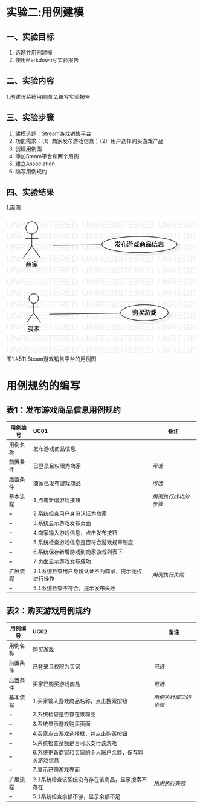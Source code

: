 # 实验二:用例建模

## 一、实验目标

1.  选题并用例建模
2.  使用Markdown写实验报告

## 二、实验内容

1.创建该系统用例图
2.编写实验报告

## 三、实验步骤

1.  建模选题：Stream游戏销售平台
2.  功能需求：（1）商家发布游戏信息；（2）用户选择购买游戏产品
3.  创建用例图
4.  添加Steam平台和两个用例
5.  建立Association
6.  编写用例规约

## 四、实验结果

1.画图

![用例图](./lab2_UsecaseDiagram.jpg)  
图1.#511 Steam游戏销售平台的用例图

# 用例规约的编写

## 表1：发布游戏商品信息用例规约  

用例编号  | UC01 | 备注  
-|:-|-  
用例名称  | 发布游戏商品信息 |   
前置条件  | 已登录且权限为商家 | *可选*   
后置条件  | 商家已发布游戏商品 | *可选*   
基本流程  | 1.点击新增游戏按钮  |*用例执行成功的步骤*    
~| 2.系统检查用户身份认证为商家  |   
~| 3.系统显示游戏发布页面   |   
~| 4.商家输入游戏信息，点击发布按钮   |   
~| 5.系统检查游戏信息是否符合游戏规章制度   |  
~| 6.系统保存新增游戏到商家游戏列表下   |  
~| 7.页面显示游戏发布成功   |    
扩展流程  | 2.1系统检查用户身份认证不为商家，提示无权进行操作   |*用例执行失败*    
~| 5.1系统检查不符合，提示发布失败   |  



## 表2：购买游戏用例规约  

用例编号  | UC02 | 备注  
-|:-|-  
用例名称  | 购买游戏  |   
前置条件  | 已登录且权限为买家    | *可选*   
后置条件  | 买家已购买游戏商品     | *可选*   
基本流程  | 1.买家输入游戏商品名称，点击搜索按钮  |*用例执行成功的步骤*    
~| 2.系统检查是否存在该商品   |  
~| 3.系统显示游戏购买页面  |   
~| 4.买家点击游戏选择框，并点击购买按钮   |   
~| 5.系统检查余额是否可以支付该游戏   |   
~| 6.系统更新商家和买家的个人账户余额，保存购买游戏信息   |
~| 7.显示已购游戏界面   |    
扩展流程  | 2.1系统检查该系统没有存在该商品，显示搜索不存在   |*用例执行失败*    
~| 5.1系统检查余额不够，显示余额不足   |  
